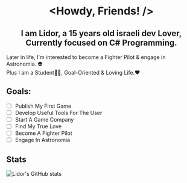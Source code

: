# <center><Howdy, Friends! />
## <center>I am Lidor, a 15 years old israeli dev Lover, Currently focused on C# Programming. 
 Later in life, I'm interested to become a Fighter Pilot & engage in Astronomia. 👽  
 Plus I am a Student🧑‍🎓, Goal-Oriented & Loving Life.❤️

## Goals:
 - [ ] Publish My First Game
 - [ ] Develop Useful Tools For The User
 - [ ] Start A Game Company
 - [ ] Find My True Love
 - [ ] Become A Fighter Pilot
 - [ ] Engage In Astronomia
## Stats

![Lidor's GitHub stats](https://github-readme-stats.vercel.app/api?username=TheLlamaAmanda&theme=monokai&show_icons=true)
